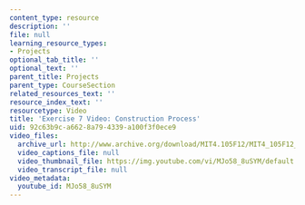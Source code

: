 ```yaml
---
content_type: resource
description: ''
file: null
learning_resource_types:
- Projects
optional_tab_title: ''
optional_text: ''
parent_title: Projects
parent_type: CourseSection
related_resources_text: ''
resource_index_text: ''
resourcetype: Video
title: 'Exercise 7 Video: Construction Process'
uid: 92c63b9c-a662-8a79-4339-a100f3f0ece9
video_files:
  archive_url: http://www.archive.org/download/MIT4.105F12/MIT4_105F12_process_ex7_lz_300k.mp4
  video_captions_file: null
  video_thumbnail_file: https://img.youtube.com/vi/MJo58_8uSYM/default.jpg
  video_transcript_file: null
video_metadata:
  youtube_id: MJo58_8uSYM
---
```

